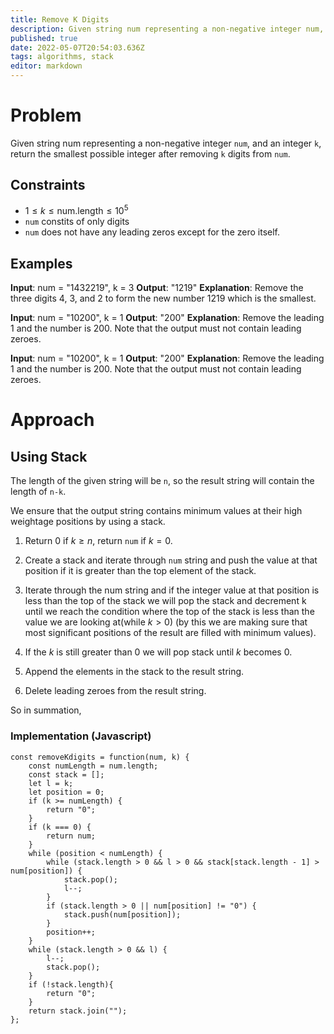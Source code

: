 ```yaml
---
title: Remove K Digits
description: Given string num representing a non-negative integer num, and an integer k, return the smallest possible integer after removing k digits from num.
published: true
date: 2022-05-07T20:54:03.636Z
tags: algorithms, stack
editor: markdown
---
```


# Problem
Given string num representing a non-negative integer `num`, and an integer `k`, return the smallest possible integer after removing `k` digits from `num`.
## Constraints
- $1 \le k \le \text{num.length} \le 10^5$
- `num` constits of only digits
- `num` does not have any leading zeros except for the zero itself.

## Examples
**Input**: num = "1432219", k = 3
**Output**: "1219"
**Explanation**: Remove the three digits 4, 3, and 2 to form the new number 1219 which is the smallest.

**Input**: num = "10200", k = 1
**Output**: "200"
**Explanation**: Remove the leading 1 and the number is 200. Note that the output must not contain leading zeroes.

**Input**: num = "10200", k = 1
**Output**: "200"
**Explanation**: Remove the leading 1 and the number is 200. Note that the output must not contain leading zeroes.

# Approach
## Using Stack
The length of the given string will be `n`, so the result string will contain the length of `n-k`.

We ensure that the output string contains minimum values at their high weightage positions by using a stack.

1. Return $0$ if $k \ge n$, return `num` if $k=0$.

2. Create a stack and iterate through `num` string and push the value at that position if it is greater than the top element of the stack.

3. Iterate through the num string and if the integer value at that position is less than the top of the stack we will pop the stack and decrement k until we reach the condition where the top of the stack is less than the value we are looking at(while $k>0$) (by this we are making sure that most significant positions of the result are filled with minimum values).

4. If the $k$ is still greater than $0$ we will pop stack until $k$ becomes $0$.
5. Append the elements in the stack to the result string.
6. Delete leading zeroes from the result string.


So in summation, 
### Implementation (Javascript)
```
const removeKdigits = function(num, k) {
    const numLength = num.length;
    const stack = [];
    let l = k;
    let position = 0;
    if (k >= numLength) {
        return "0";
    }
    if (k === 0) {
        return num;
    }
    while (position < numLength) {
        while (stack.length > 0 && l > 0 && stack[stack.length - 1] > num[position]) {
            stack.pop();
            l--;
        }
        if (stack.length > 0 || num[position] != "0") {
            stack.push(num[position]);
        }
        position++;
    }
    while (stack.length > 0 && l) {
        l--;
        stack.pop();
    }
    if (!stack.length){
        return "0";
    }
    return stack.join("");
};

```